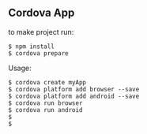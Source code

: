 ## Cordova App

to make project run:
```
$ npm install
$ cordova prepare
```

Usage:
```
$ cordova create myApp
$ cordova platform add browser --save
$ cordova platform add android --save
$ cordova run browser
$ cordova run android
$ 
$ 
```
